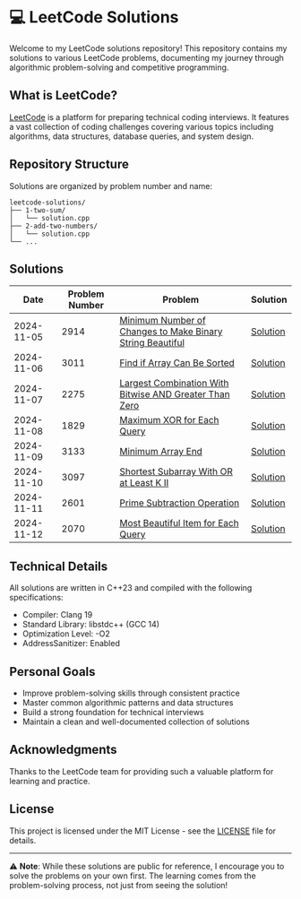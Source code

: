 # 💻 LeetCode Solutions

Welcome to my LeetCode solutions repository! This repository contains my solutions to various LeetCode problems, documenting my journey through algorithmic problem-solving and competitive programming.

## What is LeetCode?

[LeetCode](https://leetcode.com) is a platform for preparing technical coding interviews. It features a vast collection of coding challenges covering various topics including algorithms, data structures, database queries, and system design.

## Repository Structure

Solutions are organized by problem number and name:

```
leetcode-solutions/
├── 1-two-sum/
│   └── solution.cpp
├── 2-add-two-numbers/
│   └── solution.cpp
└── ...
```

## Solutions

| Date       | Problem Number | Problem                                                                                                                                               | Solution                                                                                |
| ---------- | -------------- | ----------------------------------------------------------------------------------------------------------------------------------------------------- | --------------------------------------------------------------------------------------- |
| 2024-11-05 | 2914           | [Minimum Number of Changes to Make Binary String Beautiful](https://leetcode.com/problems/minimum-number-of-changes-to-make-binary-string-beautiful/) | [Solution](2914-minimum-number-of-changes-to-make-binary-string-beautiful/solution.cpp) |
| 2024-11-06 | 3011           | [Find if Array Can Be Sorted](https://leetcode.com/problems/find-if-array-can-be-sorted/)                                                             | [Solution](3011-find-if-array-can-be-sorted/solution.cpp)                               |
| 2024-11-07 | 2275           | [Largest Combination With Bitwise AND Greater Than Zero](https://leetcode.com/problems/largest-combination-with-bitwise-and-greater-than-zero/)       | [Solution](2275-largest-combination-with-bitwise-and-greater-than-zero/solution.cpp)    |
| 2024-11-08 | 1829           | [Maximum XOR for Each Query](https://leetcode.com/problems/maximum-xor-for-each-query/)                                                               | [Solution](1829-maximum-xor-for-each-query/solution.cpp)                                |
| 2024-11-09 | 3133           | [Minimum Array End](https://leetcode.com/problems/minimum-array-end/)                                                                                 | [Solution](3133-minimum-array-end/solution.cpp)                                         |
| 2024-11-10 | 3097           | [Shortest Subarray With OR at Least K II](https://leetcode.com/problems/shortest-subarray-with-or-at-least-k-ii/)                                     | [Solution](3097-shortest-subarray-with-or-at-least-k-ii/solution.cpp)                   |
| 2024-11-11 | 2601           | [Prime Subtraction Operation](https://leetcode.com/problems/prime-subtraction-operation/)                                                             | [Solution](2601-prime-subtraction-operation/solution.cpp)                               |
| 2024-11-12 | 2070           | [Most Beautiful Item for Each Query](https://leetcode.com/problems/most-beautiful-item-for-each-query/)                                               | [Solution](2070-most-beautiful-item-for-each-query/solution.cpp)                        |

## Technical Details

All solutions are written in C++23 and compiled with the following specifications:

- Compiler: Clang 19
- Standard Library: libstdc++ (GCC 14)
- Optimization Level: -O2
- AddressSanitizer: Enabled

## Personal Goals

- Improve problem-solving skills through consistent practice
- Master common algorithmic patterns and data structures
- Build a strong foundation for technical interviews
- Maintain a clean and well-documented collection of solutions

## Acknowledgments

Thanks to the LeetCode team for providing such a valuable platform for learning and practice.

## License

This project is licensed under the MIT License - see the [LICENSE](LICENSE) file for details.

---

⚠️ **Note**: While these solutions are public for reference, I encourage you to solve the problems on your own first. The learning comes from the problem-solving process, not just from seeing the solution!
